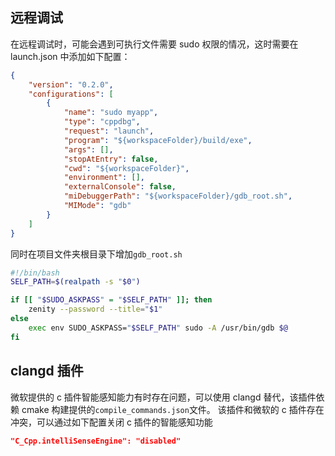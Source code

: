 ## 远程调试

在远程调试时，可能会遇到可执行文件需要 sudo 权限的情况，这时需要在 launch.json 中添加如下配置：

```json
{
    "version": "0.2.0",
    "configurations": [
        {
            "name": "sudo myapp",
            "type": "cppdbg",
            "request": "launch",
            "program": "${workspaceFolder}/build/exe",
            "args": [],
            "stopAtEntry": false,
            "cwd": "${workspaceFolder}",
            "environment": [],
            "externalConsole": false,
            "miDebuggerPath": "${workspaceFolder}/gdb_root.sh",
            "MIMode": "gdb"
        }
    ]
}
```

同时在项目文件夹根目录下增加`gdb_root.sh`

```bash
#!/bin/bash
SELF_PATH=$(realpath -s "$0")

if [[ "$SUDO_ASKPASS" = "$SELF_PATH" ]]; then
    zenity --password --title="$1"
else
    exec env SUDO_ASKPASS="$SELF_PATH" sudo -A /usr/bin/gdb $@
fi
```

## clangd 插件

微软提供的 c 插件智能感知能力有时存在问题，可以使用 clangd 替代，该插件依赖 cmake 构建提供的`compile_commands.json`文件。
该插件和微软的 c 插件存在冲突，可以通过如下配置关闭 c 插件的智能感知功能

```json
"C_Cpp.intelliSenseEngine": "disabled"
```
